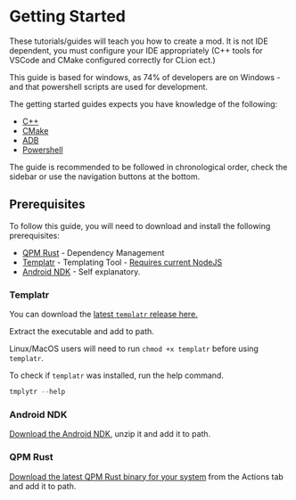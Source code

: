 # Getting Started

These tutorials/guides will teach you how to create a mod. It is not IDE dependent, you must configure your IDE appropriately (C++ tools for VSCode and CMake configured correctly for CLion ect.)

This guide is based for windows, as 74% of developers are on Windows - and that powershell scripts are used for development.

The getting started guides expects you have knowledge of the following:

- [C++](https://www.w3schools.com/CPP/default.asp)
- [CMake](https://cmake.org/cmake/help/latest/guide/tutorial/index.html)
- [ADB](https://developer.android.com/studio/command-line/adb)
- [Powershell](https://docs.microsoft.com/en-us/learn/modules/introduction-to-powershell/)

The guide is recommended to be followed in chronological order, check the sidebar or use the navigation buttons at the bottom.

## Prerequisites

To follow this guide, you will need to download and install the following prerequisites:

- [QPM Rust](https://github.com/RedBrumbler/QuestPackageManager-Rust) - Dependency Management
- [Templatr](https://www.npmjs.com/package/tmplytr) - Templating Tool - [Requires current NodeJS](https://nodejs.org/en/download/current/)
- [Android NDK](https://developer.android.com/ndk) - Self explanatory.

### Templatr

You can download the [latest `templatr` release here.](https://github.com/cal117/templatr/releases/latest)

Extract the executable and add to path.

Linux/MacOS users will need to run `chmod +x templatr` before using `templatr`.

To check if `templatr` was installed, run the help command.

```powershell
tmplytr --help
```

### Android NDK

[Download the Android NDK](https://developer.android.com/ndk), unzip it and add it to path.

### QPM Rust

[Download the latest QPM Rust binary for your system](https://github.com/RedBrumbler/QuestPackageManager-Rust) from the Actions tab and add it to path.
